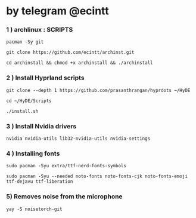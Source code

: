 # by telegram @ecintt




### 1 ) archlinux : SCRIPTS 

```
pacman -Sy git 
```
```
git clone https://github.com/ecintt/archinst.git
```
```
cd archinstall && chmod +x archinstall && ./archinstall
```



### 2 ) Install Hyprland scripts

```
git clone --depth 1 https://github.com/prasanthrangan/hyprdots ~/HyDE
```
```
cd ~/HyDE/Scripts
```
```
./install.sh 
```



### 3 ) Install Nvidia drivers
```
nvidia nvidia-utils lib32-nvidia-utils nvidia-settings
```


### 4 ) Installing fonts

```
sudo pacman -Syu extra/ttf-nerd-fonts-symbols
```
```
sudo pacman -Syu --needed noto-fonts noto-fonts-cjk noto-fonts-emoji ttf-dejavu ttf-liberation
```

### 5) Removes noise from the microphone

```
yay -S noisetorch-git
```
